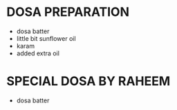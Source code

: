 # DOSA PREPARATION 

* dosa batter
* little bit sunflower oil  
* karam 
* added extra oil 

# SPECIAL DOSA BY RAHEEM 

* dosa batter 